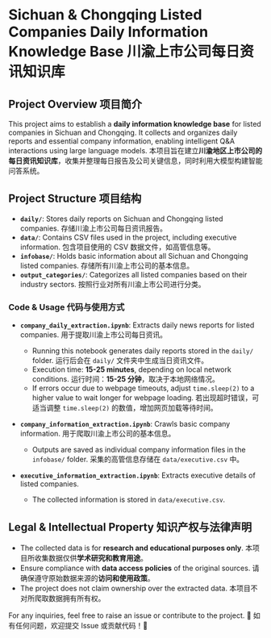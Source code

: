# Sichuan & Chongqing Listed Companies Daily Information Knowledge Base 川渝上市公司每日资讯知识库

## Project Overview 项目简介
This project aims to establish a **daily information knowledge base** for listed companies in Sichuan and Chongqing. It collects and organizes daily reports and essential company information, enabling intelligent Q&A interactions using large language models.
本项目旨在建立**川渝地区上市公司的每日资讯知识库**，收集并整理每日报告及公司关键信息，同时利用大模型构建智能问答系统。

## Project Structure 项目结构
- **`daily/`**: Stores daily reports on Sichuan and Chongqing listed companies. 存储川渝上市公司每日资讯报告。
- **`data/`**: Contains CSV files used in the project, including executive information. 包含项目使用的 CSV 数据文件，如高管信息等。
- **`infobase/`**: Holds basic information about all Sichuan and Chongqing listed companies. 存储所有川渝上市公司的基本信息。
- **`output_categories/`**: Categorizes all listed companies based on their industry sectors. 按照行业对所有川渝上市公司进行分类。

### Code & Usage 代码与使用方式
- **`company_daily_extraction.ipynb`**: Extracts daily news reports for listed companies. 用于提取川渝上市公司每日资讯。
  - Running this notebook generates daily reports stored in the `daily/` folder. 运行后会在 `daily/` 文件夹中生成当日资讯文件。
  - Execution time: **15-25 minutes**, depending on local network conditions. 运行时间：**15-25 分钟**，取决于本地网络情况。
  - If errors occur due to webpage timeouts, adjust `time.sleep(2)` to a higher value to wait longer for webpage loading. 若出现超时错误，可适当调整 `time.sleep(2)` 的数值，增加网页加载等待时间。

- **`company_information_extraction.ipynb`**: Crawls basic company information. 用于爬取川渝上市公司的基本信息。
  - Outputs are saved as individual company information files in the `infobase/` folder. 采集的高管信息存储在 `data/executive.csv` 中。

- **`executive_information_extraction.ipynb`**: Extracts executive details of listed companies.
  - The collected information is stored in `data/executive.csv`.

## Legal & Intellectual Property 知识产权与法律声明
- The collected data is for **research and educational purposes only**. 本项目所收集数据仅供**学术研究和教育用途**。
- Ensure compliance with **data access policies** of the original sources. 请确保遵守原始数据来源的**访问和使用政策**。
- The project does not claim ownership over the extracted data. 本项目不对所爬取数据拥有所有权。

For any inquiries, feel free to raise an issue or contribute to the project. 🚀 如有任何问题，欢迎提交 Issue 或贡献代码！🚀
